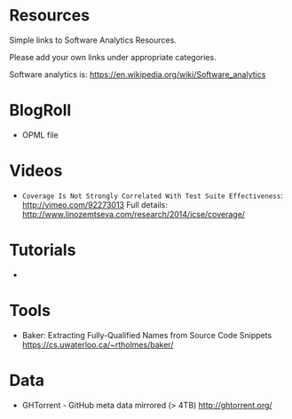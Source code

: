 Resources
=========

Simple links to Software Analytics Resources.

Please add your own links under appropriate categories.

Software analytics is: https://en.wikipedia.org/wiki/Software_analytics

BlogRoll
========

* OPML file

Videos
======

* ``Coverage Is Not Strongly Correlated With Test Suite Effectiveness``: http://vimeo.com/92273013 Full details: http://www.linozemtseva.com/research/2014/icse/coverage/

Tutorials
=========

* 

Tools
=========

* Baker: Extracting Fully-Qualified Names from Source Code Snippets https://cs.uwaterloo.ca/~rtholmes/baker/

Data
====

* GHTorrent - GitHub meta data mirrored (> 4TB) http://ghtorrent.org/
